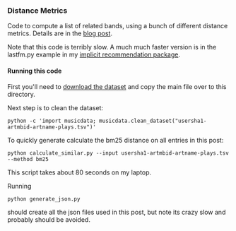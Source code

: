### Distance Metrics

Code to compute a list of related bands, using a bunch of different distance
metrics. Details are in the [blog post](http://www.benfrederickson.com/distance-metrics/).

Note that this code is terribly slow. A much much faster version is in the lastfm.py example
in my [implicit recommendation package](https://github.com/benfred/implicit/).

#### Running this code

First you'll need to [download the dataset](http://www.dtic.upf.edu/~ocelma/MusicRecommendationDataset/lastfm-360K.html) and copy the main file over to this directory.

Next step is to clean the dataset:

```python -c 'import musicdata; musicdata.clean_dataset("usersha1-artmbid-artname-plays.tsv")'```

To quickly generate calculate the bm25 distance on all entries in this post:

```
python calculate_similar.py --input usersha1-artmbid-artname-plays.tsv --method bm25
```

This script takes about 80 seconds on my laptop.

Running

```python generate_json.py```

should create all the json files used in this post, but note its crazy slow and probably should be
avoided.
